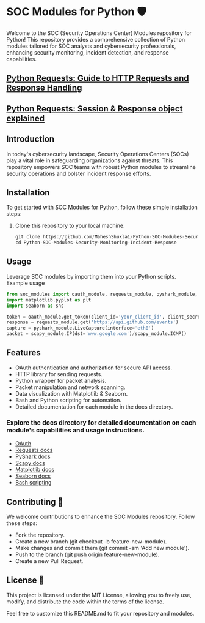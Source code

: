 # SOC Modules for Python 🛡️

Welcome to the SOC (Security Operations Center) Modules repository for Python! This repository provides a comprehensive collection of Python modules tailored for SOC analysts and cybersecurity professionals, enhancing security monitoring, incident detection, and response capabilities.

## [Python Requests: Guide to HTTP Requests and Response Handling](https://github.com/MaheshShukla1/Python-SOC-Modules-Security-Monitoring-Incident-Response/wiki/Python-Requests:-Guide-to-HTTP-Requests-and-Response-Handling)

## [Python Requests: Session & Response object explained](https://github.com/MaheshShukla1/Snort-IDS-Configuration-Rules-and-Examples/wiki/Snort-Rules%3A-A-Comprehensive-Guide/_edit)

## Introduction
In today's cybersecurity landscape, Security Operations Centers (SOCs) play a vital role in safeguarding organizations against threats. This repository empowers SOC teams with robust Python modules to streamline security operations and bolster incident response efforts.

## Installation
To get started with SOC Modules for Python, follow these simple installation steps:

1. Clone this repository to your local machine:
   ```python
   git clone https://github.com/MaheshShukla1/Python-SOC-Modules-Security-Monitoring-Incident-Response.git
   cd Python-SOC-Modules-Security-Monitoring-Incident-Response
   ```

## Usage
Leverage SOC modules by importing them into your Python scripts. Example usage
```python
from soc_modules import oauth_module, requests_module, pyshark_module, scapy_module
import matplotlib.pyplot as plt
import seaborn as sns

token = oauth_module.get_token(client_id='your_client_id', client_secret='your_client_secret')
response = requests_module.get('https://api.github.com/events')
capture = pyshark_module.LiveCapture(interface='eth0')
packet = scapy_module.IP(dst='www.google.com')/scapy_module.ICMP()
```
## Features 
- OAuth authentication and authorization for secure API access.
- HTTP library for sending requests.
- Python wrapper for packet analysis.
- Packet manipulation and network scanning.
- Data visualization with Matplotlib & Seaborn.
- Bash and Python scripting for automation.
- Detailed documentation for each module in the docs directory.

### Explore the docs directory for detailed documentation on each module's capabilities and usage instructions.

- [OAuth](https://oauth.net/2/access-tokens/)
- [Requests docs](https://requests.readthedocs.io/en/latest/)
- [PyShark docs](https://github.com/KimiNewt/pyshark)
- [Scapy docs](https://scapy.readthedocs.io/en/latest/)
- [Matplotlib docs](https://matplotlib.org/stable/index.html)
- [Seaborn docs](https://seaborn.pydata.org/)
- [Bash scripting](https://www.freecodecamp.org/news/bash-scripting-tutorial-linux-shell-script-and-command-line-for-beginners)

## Contributing 🤝
We welcome contributions to enhance the SOC Modules repository. Follow these steps:

- Fork the repository.
- Create a new branch (git checkout -b feature-new-module).
- Make changes and commit them (git commit -am 'Add new module').
- Push to the branch (git push origin feature-new-module).
- Create a new Pull Request.

## License 📝
This project is licensed under the MIT License, allowing you to freely use, modify, and distribute the code within the terms of the license.

Feel free to customize this README.md to fit your repository and modules.
